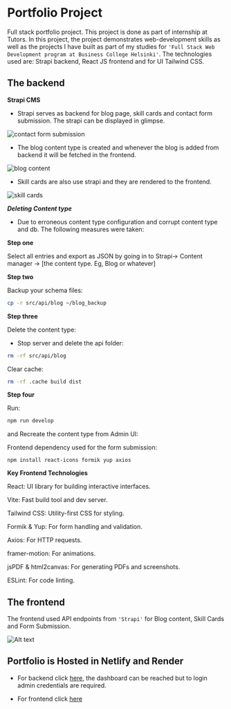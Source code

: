 # Portfolio Project

Full stack portfolio project. This project is done as part of internship at Tutors. In this project, the project demonstrates web-development skills as well as the projects I have built as part of my studies for `'Full Stack Web Development program at Business College Helsinki'`. The technologies used are: Strapi backend, React JS frontend and for UI Tailwind CSS.

## The backend ##

**Strapi CMS**

- Strapi serves as backend for blog page, skill cards and contact form submission. The strapi can be displayed in glimpse.

![contact form submission](/public/images/blog02.png)

- The blog content type is created and whenever the blog is added from backend it will be fetched in the frontend.

![blog content](/public/images/form01.png)


- Skill cards are also use strapi and they are rendered to the frontend.

![skill cards](/public/images/skill03.png)

***Deleting Content type***

- Due to erroneous content type configuration and corrupt content type and db. The following measures were taken:

**Step one**

Select all entries and export as JSON by going in to Strapi-> Content manager -> [the content type. Eg, Blog or whatever]

**Step two**

Backup your schema files:

```bash
cp -r src/api/blog ~/blog_backup
```
**Step three**

Delete the content type:

- Stop server and delete the api folder:

```bash
rm -rf src/api/blog
```
Clear cache:

```bash
rm -rf .cache build dist
```
**Step four**

 Run:

```bash
npm run develop
```

and Recreate the content type from Admin UI:




Frontend dependency used for the form submission:
```shell
npm install react-icons formik yup axios
```

**Key Frontend Technologies**

React: UI library for building interactive interfaces.

Vite: Fast build tool and dev server.

Tailwind CSS: Utility-first CSS for styling.

Formik & Yup: For form handling and validation.

Axios: For HTTP requests.

framer-motion: For animations.

jsPDF & html2canvas: For generating PDFs and screenshots.

ESLint: For code linting.

## The frontend ##

The frontend used API endpoints from `'Strapi'` for Blog content, Skill Cards and Form Submission.

![Alt text](/public/images/frontend02.png)


## Portfolio is Hosted in Netlify and Render ##

- For backend click [here](https://strapi-s525.onrender.com), the dashboard can be reached but to login admin credentials are required.

- For frontend click [here](https://eliashagosportfolio.netlify.app/)




